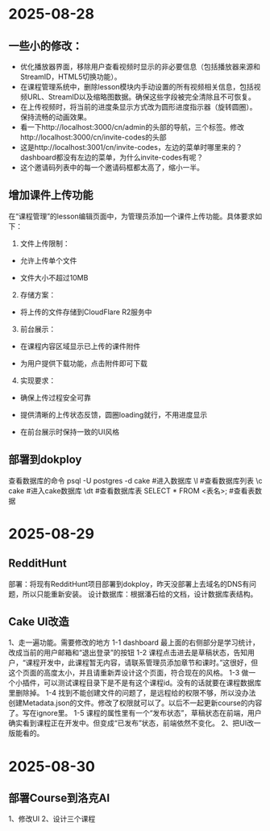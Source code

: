 # 2025-08-28

## 一些小的修改：
- 优化播放器界面，移除用户查看视频时显示的非必要信息（包括播放器来源和StreamID，HTML5切换功能）。
- 在课程管理系统中，删除lesson模块内手动设置的所有视频相关信息，包括视频URL、StreamID以及缩略图数据。确保这些字段被完全清除且不可恢复。
- 在上传视频时，将当前的进度条显示方式改为圆形进度指示器（旋转圆圈）。保持流畅的动画效果。
- 看一下http://localhost:3000/cn/admin的头部的导航，三个标签。修改http://localhost:3000/cn/invite-codes的头部
- 这是http://localhost:3001/cn/invite-codes，左边的菜单时哪里来的？dashboard都没有左边的菜单，为什么invite-codes有呢？
- 这个邀请码列表中的每一个邀请码框都太高了，缩小一半。

## 增加课件上传功能
在“课程管理”的lesson编辑页面中，为管理员添加一个课件上传功能。具体要求如下：

1. 文件上传限制：

- 允许上传单个文件

- 文件大小不超过10MB

2. 存储方案：

- 将上传的文件存储到CloudFlare R2服务中

3. 前台展示：

- 在课程内容区域显示已上传的课件附件

- 为用户提供下载功能，点击附件即可下载

4. 实现要求：

- 确保上传过程安全可靠

- 提供清晰的上传状态反馈，圆圈loading就行，不用进度显示

- 在前台展示时保持一致的UI风格

## 部署到dokploy

查看数据库的命令
psql -U postgres -d cake    #进入数据库
\l                          #查看数据库列表
\c cake                     #进入cake数据库
\dt                         #查看数据库表
SELECT * FROM <表名>;        #查看表数据


# 2025-08-29

## RedditHunt

部署：将现有RedditHunt项目部署到dokploy，昨天没部署上去域名的DNS有问题，所以只能重新安装。
设计数据库：根据潘石给的文档，设计数据库表结构。

## Cake UI改造
1、走一遍功能。需要修改的地方
   1-1 dashboard 最上面的右侧部分是学习统计，改成当前的用户邮箱和“退出登录”的按钮
   1-2 课程点击进去是草稿状态，告知用户，“课程开发中，此课程暂无内容，请联系管理员添加章节和课时。”这很好，但这个页面的高度太小，并且请重新弄设计这个页面，符合现在的风格。
   1-3 做一个小插件，可以测试课程目录下是不是有这个课程id。没有的话就要在课程数据库里删除掉。
   1-4 找到不能创建文件的问题了，是远程给的权限不够，所以没办法创建Metadata.json的文件。修改了权限就可以了。以后不一起更新course的内容了。写在ignore里。
   1-5 课程的属性里有一个“发布状态”，草稿状态在前端，用户确实看到课程正在开发中。但变成“已发布”状态，前端依然不变化。
2、把UI改一版能看的。


# 2025-08-30
## 部署Course到洛克AI
1、修改UI
2、设计三个课程